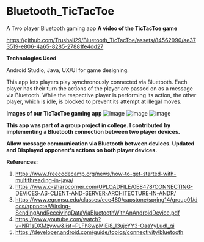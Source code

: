 # Bluetooth_TicTacToe
A Two player Bluetooth gaming app
**A video of the TicTacToe game**


https://github.com/Trushali29/Bluetooth_TicTacToe/assets/84562990/ae373519-e806-4a65-8285-27881fe4dd27


**Technologies Used**

Android Studio, Java, UX/UI for game designing.

This app lets players play synchronously connected via Bluetooth.
Each player has their turn the actions of the player are passed on as a message via Bluetooth.
While the respective player is performing its action, the other player, which is idle, is blocked to prevent its attempt at illegal moves.

**Images of our TicTacToe gaming app**
![image](https://github.com/Trushali29/Bluetooth_TicTacToe/assets/84562990/270d1d85-f02f-4e41-91ee-c1ea6c791186)
![image](https://github.com/Trushali29/Bluetooth_TicTacToe/assets/84562990/2d990d2c-5a96-452b-a46d-18e7c960d9ab)
![image](https://github.com/Trushali29/Bluetooth_TicTacToe/assets/84562990/cbfc9e99-48b8-4957-984b-957bafc24a6c)

**This app was part of a group project in college. I contributed by implementing a Bluetooth connection between two player devices.** 

**Allow message communication via Bluetooth between devices. Updated and Displayed opponent's actions on both player devices.**

**References:**
1. https://www.freecodecamp.org/news/how-to-get-started-with-multithreading-in-java/
2. https://www.c-sharpcorner.com/UPLOADFILE/0E8478/CONNECTING-DEVICES-AS-CLIENT-AND-SERVER-ARCHITECTURE-IN-ANDR/
3. https://www.egr.msu.edu/classes/ece480/capstone/spring14/group01/docs/appnote/Wirsing-SendingAndReceivingDataViaBluetoothWithAnAndroidDevice.pdf
4. https://www.youtube.com/watch?v=NR1sDXMzyww&list=PLFh8wpMiEi8_I3ujcYY3-OaaYyLudI_qi
5. https://developer.android.com/guide/topics/connectivity/bluetooth

